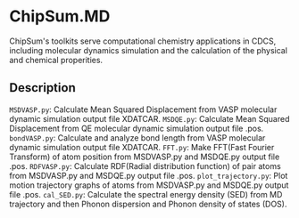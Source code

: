 # ChipSum.MD
ChipSum's toolkits serve computational chemistry applications in CDCS, including molecular dynamics simulation and the calculation of the physical and chemical properities.

## Description
`MSDVASP.py`: Calculate Mean Squared Displacement from VASP molecular dynamic simulation output file XDATCAR.
`MSDQE.py`: Calculate Mean Squared Displacement from QE molecular dynamic simulation output file .pos.
`bondVASP.py`: Calculate and analyze bond length from VASP molecular dynamic simulation output file XDATCAR.
`FFT.py`: Make FFT(Fast Fourier Transform) of atom position from MSDVASP.py and MSDQE.py output file .pos.
`RDFVASP.py`: Calculate RDF(Radial distribution function) of pair atoms from MSDVASP.py and MSDQE.py output file .pos.
`plot_trajectory.py`: Plot motion trajectory graphs of atoms from MSDVASP.py and MSDQE.py output file .pos.
`cal_SED.py`: Calculate the spectral energy density (SED) from MD trajectory and then Phonon dispersion and Phonon density of states (DOS).
